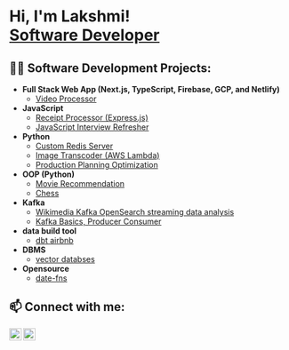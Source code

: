 
<h1>Hi, I'm Lakshmi! <br/><a href="https://github.com/LakshmiMaddipati">Software Developer</a>

<h2>👨‍💻 Software Development Projects:</h2>

- <b>Full Stack Web App (Next.js, TypeScript, Firebase, GCP, and Netlify)</b>
  - [Video Processor](https://github.com/lakshmimaddipati/video-processing)
- <b>JavaScript</b>
  - [Receipt Processor (Express.js) ](https://github.com/lakshmimaddipati/receipt-processor)
  - [JavaScript Interview Refresher ](https://github.com/lakshmimaddipati/JavaScript-interview)
- <b>Python</b>
  - [Custom Redis Server](https://github.com/lakshmimaddipati/pyredis)
  - [Image Transcoder (AWS Lambda)](https://github.com/lakshmimaddipati/image-processing-lambda)
  - [Production Planning Optimization](https://github.com/lakshmimaddipati/production-planning)
- <b>OOP (Python)</b>
  - [Movie Recommendation](https://github.com/lakshmimaddipati/movie-recommendation-system)
  - [Chess](https://github.com/lakshmimaddipati/Chess)  
- <b>Kafka</b>
  - [Wikimedia Kafka OpenSearch streaming data analysis](https://github.com/lakshmimaddipati/kafka-wikimedia)
  - [Kafka Basics, Producer Consumer](https://github.com/lakshmimaddipati/kafka-learner)  
- <b>data build tool</b>
  - [dbt airbnb](https://github.com/lakshmimaddipati/dbt-project)
- <b>DBMS</b>
  - [vector databses ](https://github.com/lakshmimaddipati/vector-databases)
- <b>Opensource</b>
  - [date-fns ](https://github.com/lakshmimaddipati/date-fns)
  


<h2> 📫 Connect with me:</h2>


[<img align="left" alt="LakshmiPMaddipati | LinkedIn" width="22px" src="https://cdn.jsdelivr.net/npm/simple-icons@v3/icons/linkedin.svg" />][linkedin]
[<img align="left" alt="LakshmiPMaddipati | Gmail" width="22px" src="https://img.icons8.com/ios-filled/50/000000/email.png" />][Mail]



[linkedin]: https://www.linkedin.com/in/lakshmiprasanna-m/
[Mail]: mailto:lakshmipmaddipati@gmail.com

<!--

Here are some ideas to get you started:

- 🔭 I’m currently working on ...
- 🌱 I’m currently learning ...
- 👯 I’m looking to collaborate on ...
- 🤔 I’m looking for help with ...
- 💬 Ask me about ...
- 📫 How to reach me: ...
- 😄 Pronouns: ...
- ⚡ Fun fact: ...
-->

